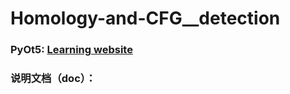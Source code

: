 # Homology-and-CFG__detection

### PyOt5: [Learning website](https://nitratine.net/blog/post/python-guis-with-pyqt/)


### 说明文档（doc）：
